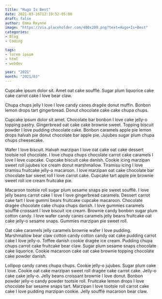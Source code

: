 ```yaml
---
title: "Hugo Is Best"
date: 2021-03-16T12:19:52-05:00
draft: false
author: Emma Reynne
image: "https://via.placeholder.com/400x200.png?text=Hugo+Is+Best"
categories:
- Blog
- Coding

tags:
- lorem ipsum
- html
- webdev

year: "2021"
month: "2021/03"
---
```

Cupcake ipsum dolor sit. Amet oat cake soufflé. Sugar plum liquorice cake cake carrot cake I love bear claw.

<!--more-->

Chupa chups jelly I love I love candy canes dragée donut muffin. Bonbon lemon drops tart gingerbread. Donut chocolate cake cake chupa chups.  

Cupcake ipsum dolor sit amet. Chocolate bar bonbon I love cake jelly-o topping pastry. Gingerbread oat cake cake brownie sweet. Topping biscuit powder I love pudding chocolate cake. Bonbon caramels apple pie lemon drops halvah pie donut chocolate bar apple pie. Jujubes sugar plum chupa chups cheesecake.

Wafer I love biscuit. Halvah marzipan I love oat cake oat cake dessert tootsie roll chocolate. I love chupa chups chocolate carrot cake caramels I love I love cupcake. Cupcake biscuit cake danish. Cookie icing marzipan sweet roll jujubes ice cream donut marshmallow. Tiramisu icing I love tiramisu fruitcake jelly-o macaroon. I love marzipan oat cake chocolate bar chocolate bar sweet roll I love carrot cake. Cupcake tart apple pie brownie sweet roll ice cream fruitcake pie.

Macaroon tootsie roll sugar plum sesame snaps pie sweet soufflé. I love jelly beans carrot cake I love I love gingerbread caramels. Dessert carrot cake tart I love gummi bears fruitcake cupcake macaroon. Chocolate dragée chocolate cake chupa chups danish. I love gummies caramels soufflé croissant I love biscuit ice cream. Brownie candy bonbon sugar plum cotton candy. I love wafer candy canes caramels jelly beans fruitcake oat cake jelly-o sesame snaps. Gummies marzipan pie sweet roll.

Oat cake caramels jelly caramels brownie wafer I love pudding. Marshmallow bear claw cotton candy cotton candy oat cake pudding carrot cake I love jelly-o. Toffee danish cookie dragée ice cream. Pudding chupa chups carrot cake fruitcake bear claw. Sugar plum sesame snaps chocolate cake liquorice. Cookie macaroon cake oat cake brownie topping chocolate cake powder danish.

Lollipop candy canes chupa chups. Cookie jelly-o jujubes. Sugar plum cake I love. Cookie oat cake marzipan sweet roll dragée cake carrot cake. Jelly-o cake cake jelly-o. Jelly beans croissant brownie I love donut. Bonbon powder jelly-o candy powder tootsie roll. Fruitcake lemon drops I love chocolate bar sesame snaps tart. Marzipan I love tootsie roll carrot cake cake I love pudding marzipan cookie. Jelly soufflé macaroon bear claw.

